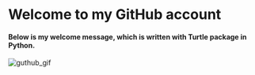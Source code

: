 # Welcome to my GitHub account

#### Below is my welcome message, which is written with Turtle package in Python. 


![guthub_gif](https://user-images.githubusercontent.com/22400053/42831718-160f1ad0-89bd-11e8-8500-1c427eb6416e.gif)

